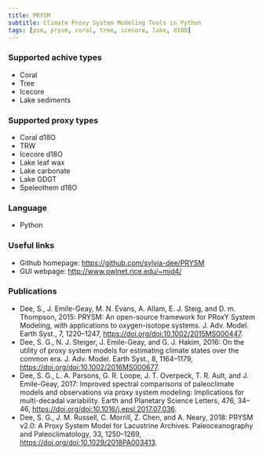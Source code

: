 ```yaml
---
title: PRYSM
subtitle: Climate Proxy System Modeling Tools in Python
tags: [psm, prysm, coral, tree, icecore, lake, d18O]
---
```


### Supported achive types

+ Coral
+ Tree
+ Icecore
+ Lake sediments

### Supported proxy types

+ Coral d18O
+ TRW
+ Icecore d18O
+ Lake leaf wax
+ Lake carbonate
+ Lake GDGT
+ Speleothem d18O

### Language

+ Python

### Useful links

+ Github homepage: <https://github.com/sylvia-dee/PRYSM>
+ GUI webpage: <http://www.owlnet.rice.edu/~mjd4/>

### Publications
+ Dee, S., J. Emile-Geay, M. N. Evans, A. Allam, E. J. Steig, and D. m.  Thompson, 2015: PRYSM: An open-source framework for PRoxY System Modeling, with applications to oxygen-isotope systems. J. Adv. Model.  Earth Syst., 7, 1220–1247, <https://doi.org/doi:10.1002/2015MS000447>.
+ Dee, S. G., N. J. Steiger, J. Emile-Geay, and G. J. Hakim, 2016: On the utility of proxy system models for estimating climate states over the common era. J. Adv. Model. Earth Syst., 8, 1164–1179, <https://doi.org/doi:10.1002/2016MS000677>.
+ Dee, S. G., L. A. Parsons, G. R. Loope, J. T. Overpeck, T. R.  Ault, and J. Emile-Geay, 2017: Improved spectral comparisons of paleoclimate models and observations via proxy system modeling: Implications for multi-decadal variability. Earth and Planetary Science Letters, 476, 34–46, <https://doi.org/doi:10.1016/j.epsl.2017.07.036>.
+ Dee, S. G., J. M. Russell, C. Morrill, Z. Chen, and A.  Neary, 2018: PRYSM v2.0: A Proxy System Model for Lacustrine Archives. Paleoceanography and Paleoclimatology, 33, 1250–1269, <https://doi.org/doi:10.1029/2018PA003413>.

